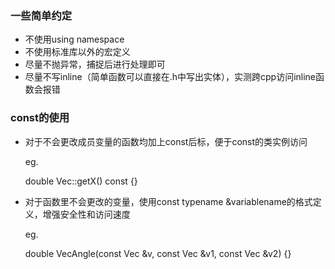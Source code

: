 ### 一些简单约定

- 不使用using namespace
- 不使用标准库以外的宏定义
- 尽量不抛异常，捕捉后进行处理即可
- 尽量不写inline（简单函数可以直接在.h中写出实体），实测跨cpp访问inline函数会报错

### const的使用

- 对于不会更改成员变量的函数均加上const后标，便于const的类实例访问

  eg.

  double Vec::getX() const {}

- 对于函数里不会更改的变量，使用const typename &variablename的格式定义，增强安全性和访问速度

  eg.

  double VecAngle(const Vec &v, const Vec &v1, const Vec &v2) {}

